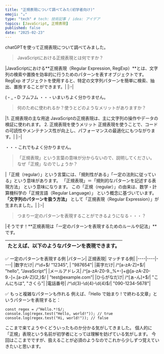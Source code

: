 ```yaml
---
title: "正規表現について調べてみた(初学者向け)"
emoji: "☕"
type: "tech" # tech: 技術記事 / idea: アイデア
topics: [JavaScript, 正規表現]
published: false
date: "2025-02-23"
---
```


chatGPTを使って正規表現について調べてみました。

> JavaScriptにおける正規表現とは何ですか？

|JavaScriptにおける**正規表現（Regular Expression, RegExp）**とは、文字列の検索や置換を効率的に行うためのパターンを表すオブジェクトです。
RegExp オブジェクトを使用すると、特定の文字列パターンを簡単に検索、抽出、置換することができます。|
|:-|

(・_・D フムフム
・・・いまいちよく分かりません。

> 何のために使われるか？使うとどのようなメリットがありますか？

|1. 正規表現の主な用途
JavaScriptの正規表現は、主に文字列の操作やデータの検証に使われます。
2. 正規表現を使うメリット
正規表現を使うことで、コードの可読性やメンテナンス性が向上し、パフォーマンスの最適化にもつながります。|
|:-|

・・・これでもよく分かりません。

>「正規表現」という言葉の意味が分からないので、説明してください。
> なぜ「正規」なのでしょうか？

|「正規（regular）」という言葉には、「規則性がある」「一定の法則に従っている」という意味があります。
「正規表現」＝「規則的なパターンを記述する表現方法」 という意味になります。
この「正規（regular）」の由来は、数学・計算機科学の「正規言語（Regular Language）」 という概念に基づいています。
**「文字列のパターンを扱う方法」** として「正規表現（Regular Expression）」が生まれました。|
|:-|

>つまり一定のパターンを表現することができるようになる・・・？

|そうです！**正規表現は「一定のパターンを表現するためのルールや記法」**です。

たとえば、以下のようなパターンを表現できます。|
|:-|

✅ 一定のパターンを表現する例
|パターン|	    正規表現|	                                            マッチする例|
|----|----|----|
|数字だけ|	    /^\d+$/	"12345",  |                                      "987654"|
|英字だけ|	    /^[a-zA-Z]+$/|	                                        "hello", "JavaScript"|
|メールアドレス|	/^[a-zA-Z0-9._%+-]+@[a-zA-Z0-9.-]+\.[a-zA-Z]{2,}$/	|    "test@example.com"|
|ひらがなだけ|	/^[ぁ-ん]+$/|	                                        "こんにちは", "さくら"|
|電話番号|	    /^\d{3}-\d{4}-\d{4}$/|	                                "090-1234-5678"|

✅ もっと複雑なパターンも作れる
例えば、「Hello で始まり ! で終わる文章」というパターンを表現すると：

~~~
const regex = /^Hello.*!$/;
console.log(regex.test("Hello, world!")); // true
console.log(regex.test("Hi, world!")); // false
~~~

ここまで来てようやくどういったものか分かる気がしてきました。
個人的に「正規」表現という名前が初学者にとっては理解を妨げている気がします。
今回はここまでですが、扱えることが必須のようなのでこれから少しずつ覚えていきたいと思います。


